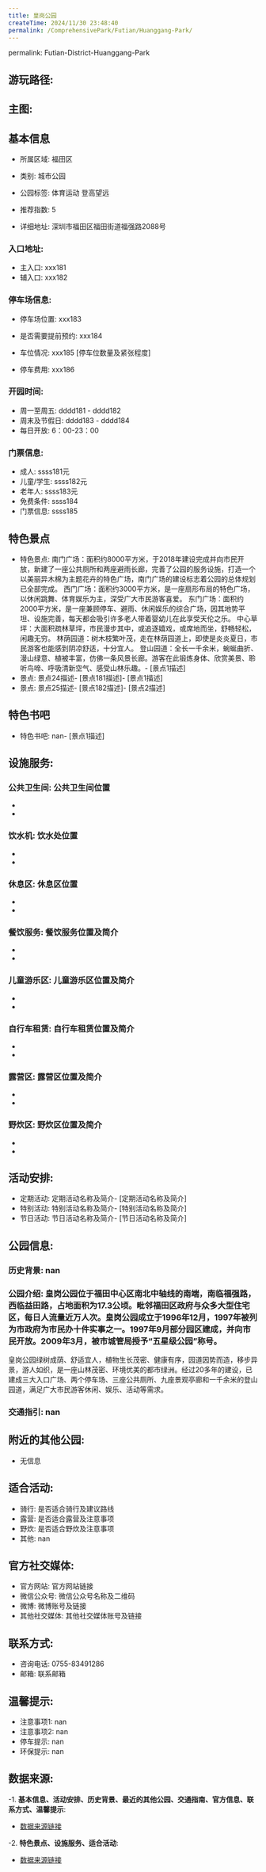 ```yaml
---
title: 皇岗公园
createTime: 2024/11/30 23:48:40
permalink: /ComprehensivePark/Futian/Huanggang-Park/
---
```

permalink: Futian-District-Huanggang-Park
## 游玩路径:

## 主图:
<ImageCard
image="https://cgj.sz.gov.cn/img/4/4005/4005659/10774633.png"
title= "皇岗公园"
description= "皇岗公园位于福田中心区南北中轴线的南端，南临福强路，西临益田路，占地面积为17.3公顷。毗邻福田区政府与众多大型住宅区，每日人流量近万人次。皇岗公园成立于199"
date="2024/11/30"
href="/"
author="深圳公园"
/>

## 基本信息

- 所属区域: 福田区

- 类别: 城市公园

- 公园标签: 体育运动 登高望远

- 推荐指数: 5

- 详细地址: 深圳市福田区福田街道福强路2088号

### 入口地址:
- 主入口: xxx181
- 辅入口: xxx182
### 停车场信息:
- 停车场位置: xxx183

- 是否需要提前预约: xxx184

- 车位情况: xxx185 [停车位数量及紧张程度]

- 停车费用: xxx186

### 开园时间:
- 周一至周五: dddd181 - dddd182
- 周末及节假日: dddd183 - dddd184
- 每日开放: 6：00-23：00

### 门票信息:
- 成人: ssss181元
- 儿童/学生: ssss182元
- 老年人: ssss183元
- 免费条件: ssss184
- 门票信息: ssss185
## 特色景点
- 特色景点: 南门广场：面积约8000平方米，于2018年建设完成并向市民开放，新建了一座公共厕所和两座避雨长廊，完善了公园的服务设施，打造一个以美丽异木棉为主题花卉的特色广场，南门广场的建设标志着公园的总体规划已全部完成。
西门广场：面积约3000平方米，是一座扇形布局的特色广场，以休闲跳舞、体育娱乐为主，深受广大市民游客喜爱。
东门广场：面积约2000平方米，是一座兼顾停车、避雨、休闲娱乐的综合广场，因其地势平坦、设施完善，每天都会吸引许多老人带着婴幼儿在此享受天伦之乐。
中心草坪：大面积疏林草坪，市民漫步其中，或追逐嬉戏，或席地而坐，舒畅轻松，闲趣无穷。
林荫园道：树木枝繁叶茂，走在林荫园道上，即使是炎炎夏日，市民游客也能感到阴凉舒适，十分宜人。
登山园道：全长一千余米，蜿蜒曲折、漫山绿意、植被丰富，仿佛一条风景长廊。游客在此锻炼身体、欣赏美景、聆听鸟啼、呼吸清新空气、感受山林乐趣。- [景点1描述]
- 景点: 景点24描述- [景点181描述]- [景点1描述]
- 景点: 景点25描述- [景点182描述]- [景点2描述]
## 特色书吧
- 特色书吧: nan- [景点1描述]
## 设施服务:
### 公共卫生间: 公共卫生间位置
- 
- 
### 饮水机: 饮水处位置
- 
- 
### 休息区: 休息区位置
- 
- 
### 餐饮服务: 餐饮服务位置及简介
- 
- 
### 儿童游乐区: 儿童游乐区位置及简介
- 
- 
### 自行车租赁: 自行车租赁位置及简介
- 
- 
### 露营区: 露营区位置及简介
- 
- 
### 野炊区: 野炊区位置及简介

- 
- 
## 活动安排:
- 定期活动: 定期活动名称及简介- [定期活动名称及简介]
- 特别活动: 特别活动名称及简介- [特别活动名称及简介]
- 节日活动: 节日活动名称及简介- [节日活动名称及简介]
## 公园信息:
### 历史背景: nan
### 公园介绍: 皇岗公园位于福田中心区南北中轴线的南端，南临福强路，西临益田路，占地面积为17.3公顷。毗邻福田区政府与众多大型住宅区，每日人流量近万人次。皇岗公园成立于1996年12月，1997年被列为市政府为市民办十件实事之一。1997年9月部分园区建成，并向市民开放。2009年3月，被市城管局授予“五星级公园”称号。
皇岗公园绿树成荫、舒适宜人，植物生长茂密、健康有序，园道因势而造，移步异景，游人如织，是一座山林茂密、环境优美的都市绿洲。经过20多年的建设，已建成三大入口广场、两个停车场、三座公共厕所、九座景观亭廊和一千余米的登山园道，满足广大市民游客休闲、娱乐、活动等需求。
### 交通指引: nan

## 附近的其他公园:
- 无信息

## 适合活动:
- 骑行: 是否适合骑行及建议路线
- 露营: 是否适合露营及注意事项
- 野炊: 是否适合野炊及注意事项
- 其他: nan

## 官方社交媒体:
- 官方网站: 官方网站链接
- 微信公众号: 微信公众号名称及二维码
- 微博: 微博账号及链接
- 其他社交媒体: 其他社交媒体账号及链接

## 联系方式:
- 咨询电话: 0755-83491286
- 邮箱: 联系邮箱

## 温馨提示:
- 注意事项1: nan
- 注意事项2: nan
- 停车提示: nan
- 环保提示: nan

## 数据来源:
-1. **基本信息、活动安排、历史背景、最近的其他公园、交通指南、官方信息、联系方式、温馨提示**:
- [数据来源链接](https://cgj.sz.gov.cn/xsmh/gysz/csgy/content/post_10774633.html)

-2. **特色景点、设施服务、适合活动**:
- [数据来源链接](https://cgj.sz.gov.cn/xsmh/gysz/csgy/content/post_10774633.html)

